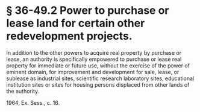 # § 36-49.2 Power to purchase or lease land for certain other redevelopment projects.

<p>In addition to the other powers to acquire real property by purchase or lease, an authority is specifically empowered to purchase or lease real property for immediate or future use, without the exercise of the power of eminent domain, for improvement and development for sale, lease, or sublease as industrial sites, scientific research laboratory sites, educational institution sites or sites for housing persons displaced from other lands of the authority.</p><p>1964, Ex. Sess., c. 16.</p>